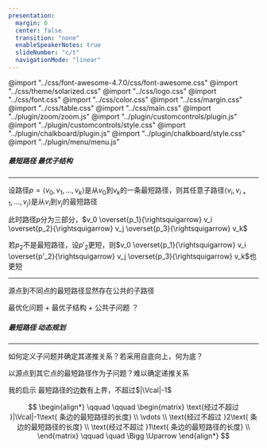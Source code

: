 ```yaml
---
presentation:
  margin: 0
  center: false
  transition: "none"
  enableSpeakerNotes: true
  slideNumber: "c/t"
  navigationMode: "linear"
---
```


@import "../css/font-awesome-4.7.0/css/font-awesome.css"
@import "../css/theme/solarized.css"
@import "../css/logo.css"
@import "../css/font.css"
@import "../css/color.css"
@import "../css/margin.css"
@import "../css/table.css"
@import "../css/main.css"
@import "../plugin/zoom/zoom.js"
@import "../plugin/customcontrols/plugin.js"
@import "../plugin/customcontrols/style.css"
@import "../plugin/chalkboard/plugin.js"
@import "../plugin/chalkboard/style.css"
@import "../plugin/menu/menu.js"

<!-- slide data-notes="" -->

##### 最短路径 最优子结构

---

设路径$p = \langle v_0, v_1, \ldots, v_k \rangle$是从$v_0$到$v_k$的一条最短路径，则其任意子路径$\langle v_i, v_{i+1}, \ldots, v_j \rangle$是从$v_i$到$v_j$的最短路径

此时路径$p$分为三部分，$v_0 \overset{p_1}{\rightsquigarrow} v_i \overset{p_2}{\rightsquigarrow} v_j \overset{p_3}{\rightsquigarrow} v_k$

若$p_2$不是最短路径，设$p'_2$更短，则$v_0 \overset{p_1}{\rightsquigarrow} v_i \overset{p'_2}{\rightsquigarrow} v_j \overset{p_3}{\rightsquigarrow} v_k$也更短

<div class="bottom4"></div>

---

<div class="bottom2"></div>

源点到不同点的最短路径显然存在公共的子路径

最优化问题 + 最优子结构 + 公共子问题 ？

<!-- slide data-notes="" -->

##### 最短路径 动态规划

---

如何定义子问题并确定其递推关系？若采用自底向上，何为底？

以源点到其它点的最短路径作为子问题？难以确定递推关系

<div class="top4"></div>

我的启示 最短路径的边数有上界，不超过$|\Vcal|-1$

<div class="top6"></div>

$$
\begin{align*}
    \qquad \qquad \begin{matrix}
    \text{经过不超过 }|\Vcal|-1\text{ 条边的最短路径的长度} \\
    \vdots \\
    \text{经过不超过 }2\text{ 条边的最短路径的长度} \\
    \text{经过不超过 }1\text{ 条边的最短路径的长度} \\
    \end{matrix}
    \qquad \quad \Bigg \Uparrow
\end{align*}
$$

